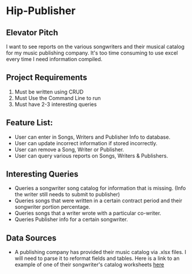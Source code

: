 Hip-Publisher
=============

## Elevator Pitch
I want to see reports on the various songwriters and their musical catalog for my music publishing company.  It's too time consuming to use excel every time I need information compiled.

## Project Requirements

1. Must be written using CRUD
2. Must Use the Command Line to run
3. Must have 2-3 interesting queries


## Feature List:

- User can enter in Songs, Writers and Publisher Info to database.
- User can update incorrect information if stored incorrectly.
- User can remove a Song, Writer or Publisher.
- User can query various reports on Songs, Writers & Publishers.


## Interesting Queries

- Queries a songwriter song catalog for information that is missing. (Info the writer still needs to submit to publisher)
- Queries songs that were written in a certain contract period and their songwriter portion percentage.
- Queries songs that a writer wrote with a particular co-writer.
- Queries Publisher info for a certain songwriter.


## Data Sources

- A publishing company has provided their music catalog via .xlsx files. I will need to parse it to reformat fields and tables. Here is a link to an example of one of their songwriter's catalog worksheets [here](https://github.com/rawerner/Hip-Publisher/tree/master/data)
